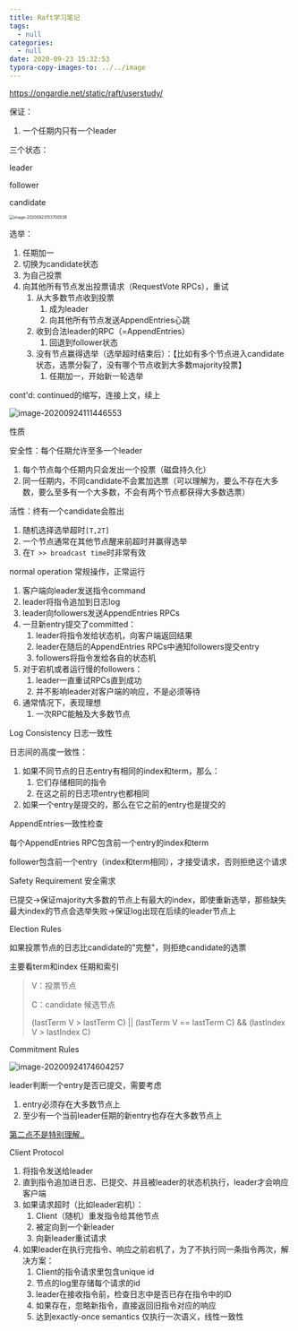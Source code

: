 ```yaml
---
title: Raft学习笔记
tags:
  - null
categories:
  - null
date: 2020-09-23 15:32:53
typora-copy-images-to: ../../image
---
```


https://ongardie.net/static/raft/userstudy/



保证：

1. 一个任期内只有一个leader



三个状态：

leader

follower

candidate

<img src="/github/northernw.github.io/image/image-20200923153700539.png" alt="image-20200923153700539" style="zoom:50%;" />



选举：

1. 任期加一
2. 切换为candidate状态
3. 为自己投票
4. 向其他所有节点发出投票请求（RequestVote RPCs），重试
   1. 从大多数节点收到投票
      1. 成为leader
      2. 向其他所有节点发送AppendEntries心跳
   2. 收到合法leader的RPC（=AppendEntries）
      1. 回退到follower状态
   3. 没有节点赢得选举（选举超时结束后）：【比如有多个节点进入candidate状态，选票分裂了，没有哪个节点收到大多数majority投票】
      1. 任期加一，开始新一轮选举



cont'd: continued的缩写，连接上文，续上

![image-20200924111446553](/github/northernw.github.io/image/image-20200924111446553.png)

性质

安全性：每个任期允许至多一个leader

1. 每个节点每个任期内只会发出一个投票（磁盘持久化）
2. 同一任期内，不同candidate不会累加选票（可以理解为，要么不存在大多数，要么至多有一个大多数，不会有两个节点都获得大多数选票）

活性：终有一个candidate会胜出

1. 随机选择选举超时`[T,2T]`
2. 一个节点通常在其他节点醒来前超时并赢得选举
3. 在`T >> broadcast time`时非常有效





normal operation 常规操作，正常运行

1. 客户端向leader发送指令command
2. leader将指令追加到日志log
3. leader向followers发送AppendEntries RPCs
4. 一旦新entry提交了committed：
   1. leader将指令发给状态机，向客户端返回结果
   2. leader在随后的AppendEntries RPCs中通知followers提交entry
   3. followers将指令发给各自的状态机
5. 对于宕机或者运行慢的followers：
   1. leader一直重试RPCs直到成功
   2. 并不影响leader对客户端的响应，不是必须等待
6. 通常情况下，表现理想
   1. 一次RPC能触及大多数节点





Log Consistency 日志一致性

日志间的高度一致性：

1. 如果不同节点的日志entry有相同的index和term，那么：
   1. 它们存储相同的指令
   2. 在这之前的日志项entry也都相同
2. 如果一个entry是提交的，那么在它之前的entry也是提交的



AppendEntries一致性检查

每个AppendEntries RPC包含前一个entry的index和term

follower包含前一个entry（index和term相同），才接受请求，否则拒绝这个请求



Safety Requirement 安全需求

已提交->保证majority大多数的节点上有最大的index，即使重新选举，那些缺失最大index的节点会选举失败->保证log出现在后续的leader节点上



Election Rules

如果投票节点的日志比candidate的"完整"，则拒绝candidate的选票

主要看term和index 任期和索引

> V：投票节点
>
> C：candidate 候选节点
>
> (lastTerm V > lastTerm C) ||
>  (lastTerm V == lastTerm C) && (lastIndex V > lastIndex C)



Commitment Rules

![image-20200924174604257](/github/northernw.github.io/image/image-20200924174604257.png)

leader判断一个entry是否已提交，需要考虑

1. entry必须存在大多数节点上
2. 至少有一个当前leader任期的新entry也存在大多数节点上

<u>第二点不是特别理解..</u>





Client Protocol

1. 将指令发送给leader
2. 直到指令追加进日志、已提交、并且被leader的状态机执行，leader才会响应客户端
3. 如果请求超时（比如leader宕机）：
   1. Client（随机）重发指令给其他节点
   2. 被定向到一个新leader
   3. 向新leader重试请求
4. 如果leader在执行完指令、响应之前宕机了，为了不执行同一条指令两次，解决方案：
   1. Client的指令请求里包含unique id
   2. 节点的log里存储每个请求的id
   3. leader在接收指令前，检查日志中是否已存在指令中的ID
   4. 如果存在，忽略新指令，直接返回旧指令对应的响应
   5. 达到exactly-once semantics 仅执行一次语义，线性一致性